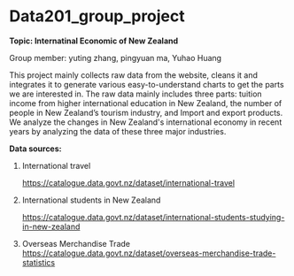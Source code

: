 # Data201_group_project

**Topic: Internatinal Economic of New Zealand**

Group member: yuting zhang, pingyuan ma, Yuhao Huang

This project mainly collects raw data from the website, cleans it and integrates it to generate various easy-to-understand charts to get the parts we are interested in. The raw data mainly includes three parts: tuition income from higher international education in New Zealand, the number of people in New Zealand’s tourism industry, and Import and export products. We analyze the changes in New Zealand's international economy in recent years by analyzing the data of these three major industries.

**Data sources:** 

1. International travel 

    https://catalogue.data.govt.nz/dataset/international-travel 

2. International students in New Zealand 

    https://catalogue.data.govt.nz/dataset/international-students-studying-in-new-zealand

3. Overseas Merchandise Trade
    https://catalogue.data.govt.nz/dataset/overseas-merchandise-trade-statistics

